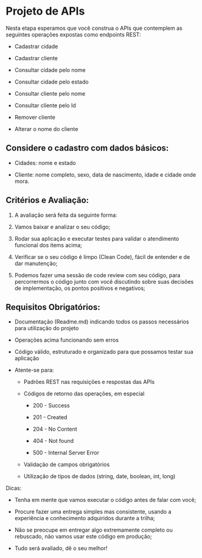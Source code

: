 # Projeto de APIs
Nesta etapa esperamos que você construa o APIs que contemplem as seguintes operações expostas como endpoints REST:

- Cadastrar cidade

- Cadastrar cliente

- Consultar cidade pelo nome

- Consultar cidade pelo estado

- Consultar cliente pelo nome

- Consultar cliente pelo Id

- Remover cliente

- Alterar o nome do cliente

## Considere o cadastro com dados básicos:

- Cidades: nome e estado

- Cliente: nome completo, sexo, data de nascimento, idade e cidade onde mora.

## Critérios e Avaliação:

1. A avaliação será feita da seguinte forma:

2. Vamos baixar e analizar o seu código;

3. Rodar sua aplicação e executar testes para validar o atendimento funcional dos items acima;

4. Verificar se o seu código é limpo (Clean Code), fácil de entender e de dar manutenção;

4. Podemos fazer uma sessão de code review com seu código, para percorrermos o código junto com você discutindo sobre suas decisões de implementação, os pontos positivos e negativos;

## Requisitos Obrigatórios:

- Documentação (Readme.md) indicando todos os passos necessários para utilização do projeto

- Operações acima funcionando sem erros

- Código válido, estruturado e organizado para que possamos testar sua aplicação

- Atente-se para:
  - Padrões REST nas requisições e respostas das APIs

  - Códigos de retorno das operações, em especial

    - 200 - Success

    - 201 - Created

    - 204 - No Content

    - 404 - Not found

    - 500 - Internal Server Error

  - Validação de campos obrigatórios

  - Utilização de tipos de dados (string, date, boolean, int, long)

Dicas:

- Tenha em mente que vamos executar o código antes de falar com você;

- Procure fazer uma entrega simples mas consistente, usando a experiência e conhecimento adquiridos durante a trilha;

- Não se preocupe em entregar algo extremamente completo ou rebuscado, não vamos usar este código em produção;

- Tudo será avaliado, dê o seu melhor!